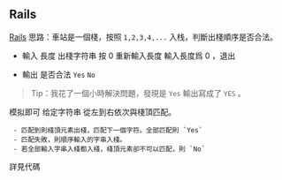Rails
---
[Rails](http://acm.tju.edu.cn/toj/showp1036.html)
思路：車站是一個棧，按照 `1,2,3,4,...` 入栈，判斷出棧順序是否合法。

 - 輸入
 長度
 出棧字符串
 按 0 重新輸入長度
 輸入長度爲 0 ，退出

 - 輸出
 是否合法
 `Yes`
 `No`
 
>Tip：我花了一個小時解決問題，發現是 `Yes` 輸出寫成了 `YES` 。

模拟即可
	给定字符串
	從左到右依次與棧頂匹配。

	 - 匹配到則棧頂元素出棧，匹配下一個字符。全部匹配則 `Yes`
	 - 匹配失敗，則順序輸入的字串入棧。
	 - 若全部輸入字串入棧都入棧，棧頂元素卻不可以匹配，則 `No`

詳見代碼
	

